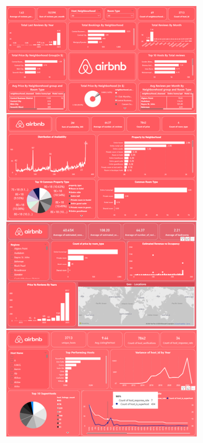 ![image alt](https://github.com/Lucifer1406/Interactive-Dashboard-Using-PowerBI/blob/1306b973688007941b1c800fe7cca02ee0200ee1/AirBnb%20Dashboard%20Using%20Power%20BI/Screenshot%202025-05-19%20062156.png)
![image alt](https://github.com/Lucifer1406/Interactive-Dashboard-Using-PowerBI/blob/73fa61aa3930bad74936555b44f38b83dd4800c6/AirBnb%20Dashboard%20Using%20Power%20BI/Screenshot%202025-05-19%20062213.png)
![image alt](https://github.com/Lucifer1406/Interactive-Dashboard-Using-PowerBI/blob/c07bca69d7837a86ed5ff981b675479b9cb4be6b/AirBnb%20Dashboard%20Using%20Power%20BI/Screenshot%202025-05-19%20062433.png)
![image alt](https://github.com/Lucifer1406/Interactive-Dashboard-Using-PowerBI/blob/ee557a99337c02f3f479bfa7a3fa170a07acc2c0/AirBnb%20Dashboard%20Using%20Power%20BI/Screenshot%202025-05-19%20062452.png)
